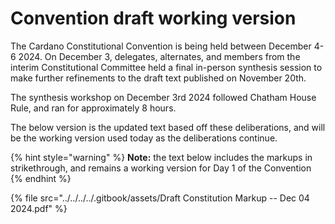 # Convention draft working version

The Cardano Constitutional Convention is being held between December 4-6 2024. On December 3, delegates, alternates, and members from the interim Constitutional Committee held a final in-person synthesis session to make further refinements to the draft text published on November 20th.

The synthesis workshop on December 3rd 2024 followed Chatham House Rule, and ran for approximately 8 hours.

The below version is the updated text based off these deliberations, and will be the working version used today as the deliberations continue.

{% hint style="warning" %}
**Note:** the text below includes the markups in strikethrough, and remains a working version for Day 1 of the Convention
{% endhint %}

{% file src="../../../../.gitbook/assets/Draft Constitution Markup -- Dec 04 2024.pdf" %}
